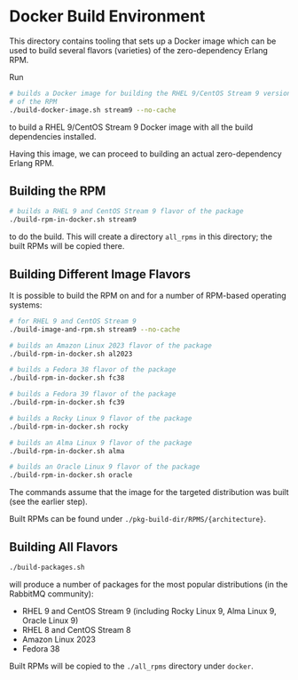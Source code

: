 # Docker Build Environment

This directory contains tooling that sets up a Docker image which can be used to build
several flavors (varieties) of the zero-dependency Erlang RPM.

Run

``` bash
# builds a Docker image for building the RHEL 9/CentOS Stream 9 version
# of the RPM
./build-docker-image.sh stream9 --no-cache
```

to build a RHEL 9/CentOS Stream 9 Docker image with all the build dependencies installed.

Having this image, we can proceed to building an actual zero-dependency Erlang RPM.

## Building the RPM

``` bash
# builds a RHEL 9 and CentOS Stream 9 flavor of the package
./build-rpm-in-docker.sh stream9
```

to do the build. This will create a directory `all_rpms` in this
directory; the built RPMs will be copied there.

## Building Different Image Flavors

It is possible to build the RPM on and for a number of RPM-based operating systems:

``` bash
# for RHEL 9 and CentOS Stream 9
./build-image-and-rpm.sh stream9 --no-cache
```

``` bash
# builds an Amazon Linux 2023 flavor of the package
./build-rpm-in-docker.sh al2023
```

``` bash
# builds a Fedora 38 flavor of the package
./build-rpm-in-docker.sh fc38
```

``` bash
# builds a Fedora 39 flavor of the package
./build-rpm-in-docker.sh fc39
```

``` bash
# builds a Rocky Linux 9 flavor of the package
./build-rpm-in-docker.sh rocky
```

``` bash
# builds an Alma Linux 9 flavor of the package
./build-rpm-in-docker.sh alma
```

``` bash
# builds an Oracle Linux 9 flavor of the package
./build-rpm-in-docker.sh oracle
```

The commands assume that the image for the targeted distribution was built (see the earlier step).

Built RPMs can be found under `./pkg-build-dir/RPMS/{architecture}`.

## Building All Flavors

``` bash
./build-packages.sh
```

will produce a number of packages for the most popular distributions (in the RabbitMQ community):

 * RHEL 9 and CentOS Stream 9 (including Rocky Linux 9, Alma Linux 9, Oracle Linux 9)
 * RHEL 8 and CentOS Stream 8
 * Amazon Linux 2023
 * Fedora 38

Built RPMs will be copied to the `./all_rpms` directory under `docker`.